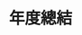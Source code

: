 ---
title: "年度總結"
menu:
  main:
    title: "我的年度總結"
    parent: "about"
    weight: 9
    params:
      icon: "fa-solid fa-book"
---